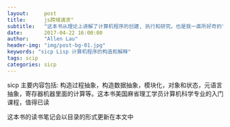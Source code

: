 ```yaml
---
layout:     post
title:      js跨域请求"
subtitle:   "这本书从理论上讲解了计算机程序的创建, 执行和研究。也是我一直所好奇的"
date:       2017-04-22 16:00:00
author:     "Allen Lau"
header-img: "img/post-bg-01.jpg"
keywords: "sicp Lisp 计算机程序的构造和解释"
tags: scip
categories: sicp
---
```



<p>sicp 主要内容包括: 构造过程抽象，构造数据抽象，模块化，对象和状态，元语言抽象，寄存器机器里面的计算等。这本书美国麻省理工学员计算机科学专业的入门课程，值得已读</p>

<p>这本书的读书笔记会以目录的形式更新在本文中</p>